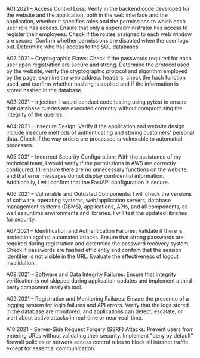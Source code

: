 A01:2021 – Access Control Loss: Verify in the backend code developed for the website and the application, both in the web interface and the application, whether it specifies roles and the permissions to which each user role has access. Ensure that only a superadministrator has access to register their employees. Check if the routes assigned to each web window are secure. Confirm whether permissions are disabled when the user logs out. Determine who has access to the SQL databases.

A02:2021 – Cryptographic Flaws: Check if the passwords required for each user upon registration are secure and strong. Determine the protocol used by the website, verify the cryptographic protocol and algorithm employed by the page, examine the web address headers, check the hash function used, and confirm whether hashing is applied and if the information is stored hashed in the database.

A03:2021 – Injection: I would conduct code testing using pytest to ensure that database queries are executed correctly without compromising the integrity of the queries.

A04:2021 – Insecure Design: Verify if the application and website design include insecure methods of authenticating and storing customers' personal data. Check if the way orders are processed is vulnerable to automated processes.

A05:2021 – Incorrect Security Configuration: With the assistance of my technical team, I would verify if the permissions in AWS are correctly configured. I'll ensure there are no unnecessary functions on the website, and that error messages do not display confidential information. Additionally, I will confirm that the FastAPI configuration is secure.

A06:2021 – Vulnerable and Outdated Components: I will check the versions of software, operating systems, web/application servers, database management systems (DBMS), applications, APIs, and all components, as well as runtime environments and libraries. I will test the updated libraries for security.

A07:2021 – Identification and Authentication Failures: Validate if there is protection against automated attacks. Ensure that strong passwords are required during registration and determine the password recovery system. Check if passwords are hashed efficiently and confirm that the session identifier is not visible in the URL. Evaluate the effectiveness of logout invalidation.

A08:2021 – Software and Data Integrity Failures: Ensure that integrity verification is not skipped during application updates and implement a third-party component analysis tool.

A09:2021 – Registration and Monitoring Failures: Ensure the presence of a logging system for login failures and API errors. Verify that the logs stored in the database are monitored, and applications can detect, escalate, or alert about active attacks in real-time or near-real-time.

A10:2021 – Server-Side Request Forgery (SSRF) Attacks: Prevent users from entering URLs without validating their security. Implement "deny by default" firewall policies or network access control rules to block all intranet traffic except for essential communication.